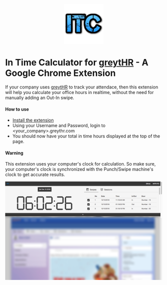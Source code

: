 
<p align="center"><a href="https://chrome.google.com/webstore/detail/greythr-in-time-calculato/pibjjcefimcnabkdhabbbeknndpjedgd?hl=en-US" target="_blank"><img src="src/chrome/128.png"></a></p>

# In Time Calculator for [greytHR](https://www.greythr.com/) - A Google Chrome Extension

If your company uses [greytHR](https://www.greythr.com/) to track your attendace, then this extension will help you calculate your office hours in realtime, without the need for manually adding an Out-In swipe.

#### How to use
- [Install the extension](https://chrome.google.com/webstore/detail/greythr-in-time-calculato/pibjjcefimcnabkdhabbbeknndpjedgd?hl=en-US)
- Using your Username and Password, login to <your_company>.greythr.com
- You should now have your total in time hours displayed at the top of the page.

#### Warning
This extension uses your computer's clock for calculation. So make sure, your computer's clock is synchronized with the Punch/Swipe machine's clock to get accurate results.

<p align="center"><a href="https://chrome.google.com/webstore/detail/greythr-in-time-calculato/pibjjcefimcnabkdhabbbeknndpjedgd?hl=en-US" target="_blank"><img src="src/chrome/screenshot.png"></a></p>
